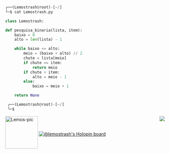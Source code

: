 ```python
┌──(Lemostrash@root)-[~/]
└─$ cat Lemostrash.py

class Lemostrash:

def pesquisa_binaria(lista, item):
    baixo = 0
    alto = len(lista) - 1

    while baixo <= alto:
        meio = (baixo + alto) // 2
        chute = lista[meio]
        if chute == item:
            return meio
        if chute > item:
            alto = meio - 1
        else:
            baixo = meio + 1

    return None

 ┌──(Lemostrash@root)-[~/]
 └─$
```

<img align="right" src="https://github-readme-stats.vercel.app/api/top-langs/?username=lemostrash&layout=compact&langs_count=7&theme=material-palenight"/>
</div>

  <img align="left" alt="Lemos-pic" height="103" src="https://icon-library.com/images/pixel-icon-tumblr/pixel-icon-tumblr-13.jpg">

</div>

</br>
</br>

[![@lemostrash's Holopin board](https://holopin.me/lemostrash)](https://holopin.io/@lemostrash)
   
